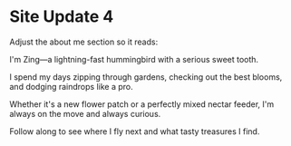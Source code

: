 #  Site Update 4

Adjust the about me section so it reads:

I'm Zing—a lightning-fast hummingbird with a serious sweet tooth.

I spend my days zipping through gardens, checking out the best blooms, and dodging raindrops like a pro.

Whether it's a new flower patch or a perfectly mixed nectar feeder, I'm always on the move and always curious.

Follow along to see where I fly next and what tasty treasures I find.